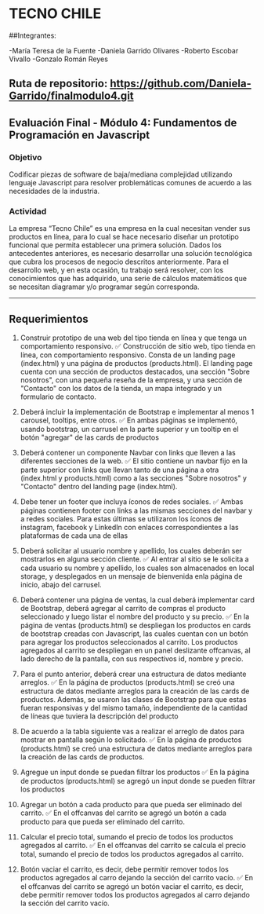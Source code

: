 # TECNO CHILE

##Integrantes:

-María Teresa de la Fuente
-Daniela Garrido Olivares
-Roberto Escobar Vivallo
-Gonzalo Román Reyes


## Ruta de repositorio: https://github.com/Daniela-Garrido/finalmodulo4.git

## Evaluación Final - Módulo 4: Fundamentos de Programación en Javascript

###  Objetivo
Codificar piezas de software de baja/mediana complejidad
utilizando lenguaje Javascript para resolver problemáticas comunes
de acuerdo a las necesidades de la industria.

### Actividad
La empresa “Tecno Chile” es una empresa en la cual necesitan
vender sus productos en línea, para lo cual se hace necesario diseñar
un prototipo funcional que permita establecer una primera solución.
Dados los antecedentes anteriores, es necesario desarrollar una
solución tecnológica que cubra los procesos de negocio descritos
anteriormente.
Para el desarrollo web, y en esta ocasión, tu trabajo será resolver,
con los conocimientos que has adquirido, una serie de cálculos
matemáticos que se necesitan diagramar y/o programar según
corresponda.

---

## Requerimientos

1. Construir prototipo de una web del tipo tienda en línea y que tenga un comportamiento responsivo.
✅ Construcción de sitio web, tipo tienda en línea, con comportamiento responsivo. Consta de un landing page (index.html) y una página de productos (products.html). El landing page cuenta con una sección de productos destacados, una sección "Sobre nosotros", con una pequeña reseña de la empresa, y una sección de "Contacto" con los datos de la tienda, un mapa integrado y un formulario de contacto.

2. Deberá incluir la implementación de Bootstrap e implementar al menos 1 carousel, tooltips, entre otros.
✅ En ambas páginas se implementó, usando bootstrap, un carrusel en la parte superior y un tooltip en el botón "agregar" de las cards de productos

3. Deberá contener un componente Navbar con links que lleven a las diferentes secciones de la web.
✅ El sitio contiene un navbar fijo en la parte superior con links que llevan tanto de una página a otra (index.html y products.html) como a las secciones "Sobre nosotros" y "Contacto" dentro del landing page (index.html).

4. Debe tener un footer que incluya íconos de redes sociales.
✅ Ambas páginas contienen footer con links a las mismas secciones del navbar y a redes sociales. Para estas últimas se utilizaron los íconos de instagram, facebook y LinkedIn con enlaces correspondientes a las plataformas de cada una de ellas 

5. Deberá solicitar al usuario nombre y apellido, los cuales deberán ser mostrarlos en alguna sección cliente.
✅ Al entrar al sitio se le solicita a cada usuario su nombre y apellido, los cuales son almacenados en local storage, y desplegados en un mensaje de bienvenida enla página de inicio, abajo del carrusel.

6. Deberá contener una página de ventas, la cual deberá implementar card de Bootstrap, deberá agregar al carrito de compras el producto seleccionado y luego listar el nombre del producto y su precio.
✅ En la página de ventas (products.html) se despliegan los productos en cards de bootstrap creadas con Javascript, las cuales cuentan con un botón para agregar los productos seleccionados al carrito. Los productos agregados al carrito se despliegan en un panel deslizante offcanvas, al lado derecho de la pantalla, con sus respectivos id, nombre y precio.

7. Para el punto anterior, deberá crear una estructura de datos mediante arreglos. 
✅ En la página de productos (products.html) se creó una estructura de datos mediante arreglos para la creación de las cards de productos. Además, se usaron las clases de Bootstrap para que estas fueran responsivas y del mismo tamaño, independiente de la cantidad de líneas que tuviera la descripción del producto

8. De acuerdo a la tabla siguiente vas a realizar el arreglo de datos para mostrar en pantalla según lo solicitado.
✅ En la página de productos (products.html) se creó una estructura de datos mediante arreglos para la creación de las cards de productos.

9. Agregue un input donde se puedan filtrar los productos
✅ En la página de productos (products.html) se agregó un input donde se pueden filtrar los productos

10. Agregar un botón a cada producto para que pueda ser eliminado del carrito.
✅ En el offcanvas del carrito se agregó un botón a cada producto para que pueda ser eliminado del carrito.

11. Calcular el precio total, sumando el precio de todos los productos agregados al carrito.
✅ En el offcanvas del carrito se calcula el precio total, sumando el precio de todos los productos agregados al carrito.

12. Botón vaciar el carrito, es decir, debe permitir remover todos los productos agregados al carro dejando la sección del carrito vacío.
✅ En el offcanvas del carrito se agregó un botón vaciar el carrito, es decir, debe permitir remover todos los productos agregados al carro dejando la sección del carrito vacío.